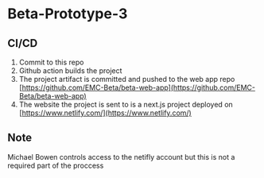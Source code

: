# Beta-Prototype-3

## CI/CD
1. Commit to this repo
2. Github action builds the project
3. The project artifact is committed and pushed to the web app repo [https://github.com/EMC-Beta/beta-web-app](https://github.com/EMC-Beta/beta-web-app)
4. The website the project is sent to is a next.js project deployed on [https://www.netlify.com/](https://www.netlify.com/)

## Note
Michael Bowen controls access to the netifly account but this is not a required part of the proccess
